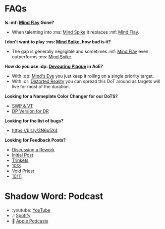 # FAQs

**Is :mf: [Mind Flay](<https://www.wowhead.com/spell=15407>) Gone?**
- When talenting into :ms: [Mind Spike](<https://www.wowhead.com/spell=73510>) it replaces :mf: [Mind Flay](<https://www.wowhead.com/spell=15407>).

**I don't want to play :ms: [Mind Spike](<https://www.wowhead.com/spell=73510>), how bad is it?**
- The gap is generally negligible and sometimes :mf: [Mind Flay](<https://www.wowhead.com/spell=15407>) even outperforms :ms: [Mind Spike](<https://www.wowhead.com/spell=73510>).

**How do you use :dp: [Devouring Plague](<https://www.wowhead.com/spell=335467>) in AoE?**
- With :dp: [Mind's Eye](<https://www.wowhead.com/spell=407470>) you just keep it rolling on a single priority target.
- With :dr: [Distorted Reality](<https://www.wowhead.com/spell=409044>) you can spread this DoT around as targets will live for most of the duration.

**Looking for a Nameplate Color Changer for our DoTS?**
- [SWP & VT](<https://wago.io/DFokSvoSj>)
- [DP Version for DR](<https://wago.io/fVWquGeBQ>)

**Looking for the list of bugs?**
- <https://bit.ly/3N6p5X4>

**Looking for Feedback Posts?**
- [Discussing a Rework](<https://us.forums.blizzard.com/en/wow/t/shadow-priest-needs-another-rework/1665067/1>)
- [Initial Post](<https://us.forums.blizzard.com/en/wow/t/feedback-priests/1666449/97>)
- [Trinkets](<https://us.forums.blizzard.com/en/wow/t/trinket-feedback-in-season-3/1673239>)
- [10/3](<https://us.forums.blizzard.com/en/wow/t/feedback-priests/1666449/341>)
- [Void Priest](<https://us.forums.blizzard.com/en/wow/t/add-void-priest-spec/1683367>)
- [10/11](<https://us.forums.blizzard.com/en/wow/t/feedback-priests/1666449/405>)

# Shadow Word: Podcast
- :youtube: [YouTube](<https://www.youtube.com/playlist?list=PLxX8_7Ewk0bASf44ESDyDbm33Dos5sm1X>)
- :notes: [Spotify](<https://open.spotify.com/show/3OqYVKyKUFexzx8Y8wV4nd>)
- :apple: [Apple Podcasts](<https://podcasts.apple.com/us/podcast/shadow-word-podcast/id1686525208>)